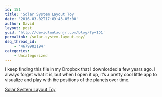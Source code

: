 ```yaml
---
id: 151
title: 'Solar System Layout Toy'
date: '2016-03-02T17:09:43-05:00'
author: David
layout: post
guid: 'http://davidlwatsonjr.com/blog/?p=151'
permalink: /solar-system-layout-toy/
dsq_thread_id:
    - '4679982194'
categories:
    - Uncategorized
---
```


I keep finding this file in my Dropbox that I downloaded a few years ago. I always forget what it is, but when I open it up, it’s a pretty cool little app to visualize and play with the positions of the planets over time.

[Solar System Layout Toy](http://davidlwatsonjr.com/blog/wp-content/uploads/2016/03/orrery_2006.swf)